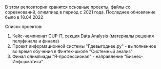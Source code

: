 В этом репозитории хранятся основные проекты, файлы со соревнований, олимпиад в период с 2021 года. Последнее обновление было в 18.04.2022

Список проектов:
1. Кейс-чемпионат CUP IT, секция Data Analysis (материалы решения полуфинала и финала)
2. Проект информационной системы "Гдевыгоднее.ру" - выполненное во время обучения в Финтех-школе "Системный анализ"
3. Финал олимпиады "Я-профессионал" - направление "Бизнес-Информатика"
